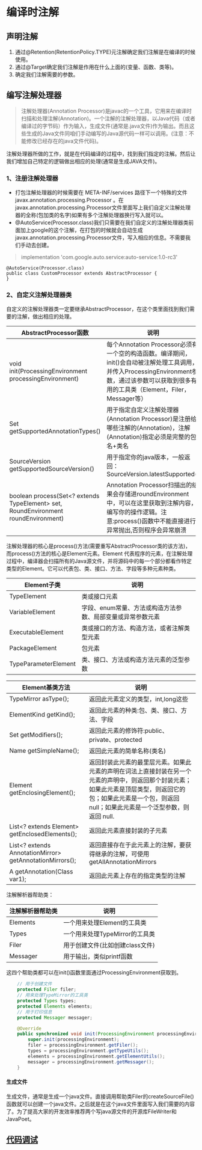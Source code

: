 # 编译时注解
## 声明注解
1. 通过@Retention(RetentionPolicy.TYPE)元注解确定我们注解是在编译的时候使用。
2. 通过@Target确定我们注解是作用在什么上面的(变量、函数、类等)。
3. 确定我们注解需要的参数。
## 编写注解处理器
>注解处理器(Annotation Processor)是javac的一个工具，它用来在编译时扫描和处理注解(Annotation)。一个注解的注解处理器，以Java代码（或者编译过的字节码）作为输入，生成文件(通常是.java文件)作为输出。而且这些生成的Java文件同咱们手动编写的Java源代码一样可以调用。(注意：不能修改已经存在的java文件代码)。

注解处理器所做的工作，就是在代码编译的过程中，找到我们指定的注解。然后让我们增加自己特定的逻辑做出相应的处理(通常是生成JAVA文件)。
### 1、注册注解处理器
* 打包注解处理器的时候需要在 META-INF/services 路径下一个特殊的文件 javax.annotation.processing.Processor 。在javax.annotation.processing.Processor文件里面写上我们自定义注解处理器的全称(包加类的名字)如果有多个注解处理器换行写入就可以。
* @AutoService(Processor.class)我们只需要在我们自定义的注解处理器类前面加上google的这个注解，在打包的时候就会自动生成javax.annotation.processing.Processor文件，写入相应的信息。不需要我们手动去创建。
>implementation 'com.google.auto.service:auto-service:1.0-rc3'

```
@AutoService(Processor.class)
public class CustomProcessor extends AbstractProcessor {
}
```
### 2、自定义注解处理器类
自定义的注解处理器类一定要继承AbstractProcessor，在这个类里面找到我们需要的注解，做出相应的处理。

AbstractProcessor函数|说明
---|---
void init(ProcessingEnvironment processingEnvironment)|每个Annotation Processor必须有一个空的构造函数。编译期间，init()会自动被注解处理工具调用，并传入ProcessingEnvironment参数，通过该参数可以获取到很多有用的工具类（Element，Filer，Messager等）
Set<String> getSupportedAnnotationTypes()|用于指定自定义注解处理器(Annotation Processor)是注册给哪些注解的(Annotation)，注解(Annotation)指定必须是完整的包名+类名
SourceVersion getSupportedSourceVersion()|用于指定你的java版本，一般返回：SourceVersion.latestSupported()
boolean process(Set<? extends TypeElement> set, RoundEnvironment roundEnvironment)|Annotation Processor扫描出的结果会存储进roundEnvironment中，可以在这里获取到注解内容，编写你的操作逻辑。注意:process()函数中不能直接进行异常抛出,否则程序会异常崩溃

注解处理器的核心是process()方法(需要重写AbstractProcessor类的该方法)，而process()方法的核心是Element元素。Element 代表程序的元素，在注解处理过程中，编译器会扫描所有的Java源文件，并将源码中的每一个部分都看作特定类型的Element。它可以代表包、类、接口、方法、字段等多种元素种类。

Element子类	|说明
---|---
TypeElement	|类或接口元素
VariableElement	|字段、enum常量、方法或构造方法参数、局部变量或异常参数元素
ExecutableElement	|类或接口的方法、构造方法，或者注解类型元素
PackageElement	|包元素
TypeParameterElement	|类、接口、方法或构造方法元素的泛型参数

Element基类方法	|说明
---|---
TypeMirror asType();|返回此元素定义的类型，int,long这些
ElementKind getKind();|返回此元素的种类:包、类、接口、方法、字段
Set<Modifier> getModifiers();|返回此元素的修饰符:public、private、protected
Name getSimpleName();|返回此元素的简单名称(类名)
Element getEnclosingElement();|返回封装此元素的最里层元素。如果此元素的声明在词法上直接封装在另一个元素的声明中，则返回那个封装元素；如果此元素是顶层类型，则返回它的包；如果此元素是一个包，则返回 null；如果此元素是一个泛型参数，则返回 null.
List<? extends Element> getEnclosedElements();|返回此元素直接封装的子元素
List<? extends AnnotationMirror> getAnnotationMirrors();|返回直接存在于此元素上的注解，要获得继承的注解，可使用 getAllAnnotationMirrors
<A extends Annotation> A getAnnotation(Class<A> var1);|返回此元素上存在的指定类型的注解

注解解析器帮助类：

注解解析器帮助类	|说明
---|---
Elements	|一个用来处理Element的工具类
Types	|一个用来处理TypeMirror的工具类
Filer	|用于创建文件(比如创建class文件)
Messager	|用于输出，类似printf函数

这四个帮助类都可以在init()函数里面通过ProcessingEnvironment获取到。
```java
    // 用于创建文件
    protected Filer filer;
    // 用来处理TypeMirror的工具类
    protected Types types;
    protected Elements elements;
    // 用于打印信息
    protected Messager messager;

    @Override
    public synchronized void init(ProcessingEnvironment processingEnvironment) {
        super.init(processingEnvironment);
        filer = processingEnvironment.getFiler();
        types = processingEnvironment.getTypeUtils();
        elements = processingEnvironment.getElementUtils();
        messager = processingEnvironment.getMessager();
    }
```

#### 生成文件
生成文件，通常是生成一个java文件。直接调用帮助类Filer的createSourceFile()函数就可以创建一个java文件。之后就是在这个java文件里面写入我们需要的内容了。为了提高大家的开发效率推荐两个写java源文件的开源库FileWriter和JavaPoet。

## [代码调试](./CompileAnnotationDebug.md)

